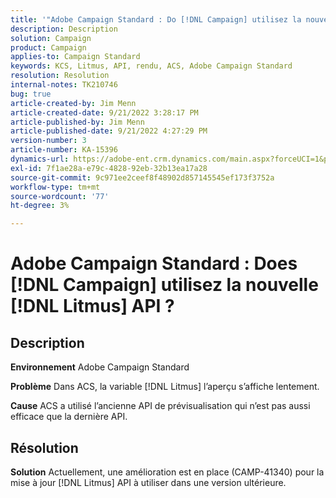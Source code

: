 ```yaml
---
title: '"Adobe Campaign Standard : Do [!DNL Campaign] utilisez la nouvelle [!DNL Litmus] API ?'''
description: Description
solution: Campaign
product: Campaign
applies-to: Campaign Standard
keywords: KCS, Litmus, API, rendu, ACS, Adobe Campaign Standard
resolution: Resolution
internal-notes: TK210746
bug: true
article-created-by: Jim Menn
article-created-date: 9/21/2022 3:28:17 PM
article-published-by: Jim Menn
article-published-date: 9/21/2022 4:27:29 PM
version-number: 3
article-number: KA-15396
dynamics-url: https://adobe-ent.crm.dynamics.com/main.aspx?forceUCI=1&pagetype=entityrecord&etn=knowledgearticle&id=8c66a603-c239-ed11-9db1-0022480866ad
exl-id: 7f1ae28a-e79c-4828-92eb-32b13ea17a28
source-git-commit: 9c971ee2ceef8f48902d857145545ef173f3752a
workflow-type: tm+mt
source-wordcount: '77'
ht-degree: 3%

---
```


# Adobe Campaign Standard : Does [!DNL Campaign] utilisez la nouvelle [!DNL Litmus] API ?

## Description


<b>Environnement</b>
Adobe Campaign Standard

<b>Problème</b>
Dans ACS, la variable [!DNL Litmus] l’aperçu s’affiche lentement.

<b>Cause</b>
ACS a utilisé l’ancienne API de prévisualisation qui n’est pas aussi efficace que la dernière API.


## Résolution


<b>Solution</b>
Actuellement, une amélioration est en place (CAMP-41340) pour la mise à jour [!DNL Litmus] API à utiliser dans une version ultérieure.
